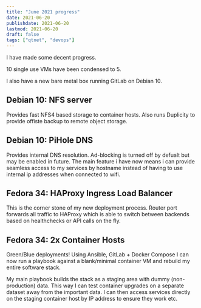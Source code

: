 ```yaml
---
title: "June 2021 progress"
date: 2021-06-20
publishdate: 2021-06-20
lastmod: 2021-06-20
draft: false
tags: ["qtnet", "devops"]
---
```


I have made some decent progress. 

10 single use VMs have been condensed to 5.

I also have a new bare metal box running GitLab on Debian 10.

## Debian 10: NFS server
Provides fast NFS4 based storage to container hosts. Also runs Duplicity to provide offiste backup to remote object storage.

## Debian 10: PiHole DNS
Provides internal DNS resolution. Ad-blocking is turned off by defualt but may be enabled in future. The main feature i have now means i can provide seamless access to my services by hostname instead of having to use internal ip addresses when connected to wifi.

## Fedora 34: HAProxy Ingress Load Balancer
This is the corner stone of my new deployment process. Router port forwards all traffic to HAProxy which is able to switch between backends based on healthchecks or API calls on the fly.

## Fedora 34: 2x Container Hosts
Green/Blue deployments! Using Ansible, GitLab + Docker Compose I can now run a playbook against a blank/minimal container VM and rebuild my entire software stack.

My main playbook builds the stack as a staging area with dummy (non-production) data. This way I can test container upgrades on a separate dataset away from the important data. I can then access services directly on the staging container host by IP address to ensure they work etc.
